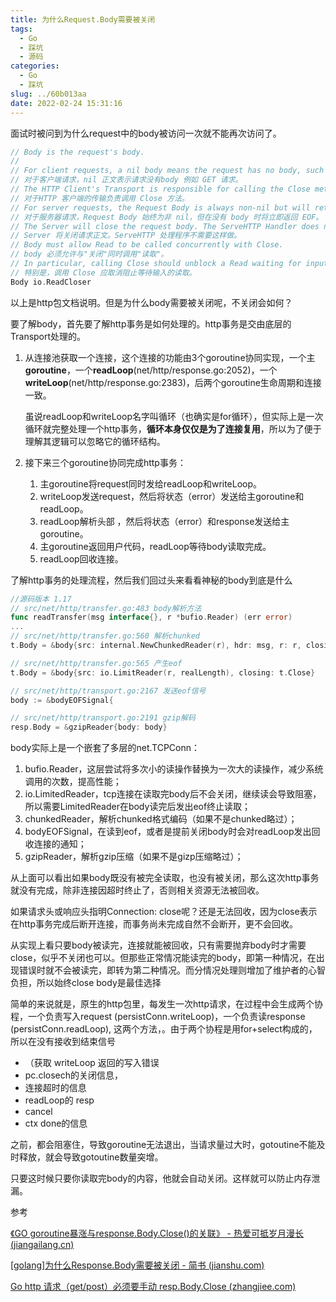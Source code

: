 ```yaml
---
title: 为什么Request.Body需要被关闭
tags:
  - Go
  - 踩坑
  - 源码
categories:
  - Go
  - 踩坑
slug: ../60b013aa
date: 2022-02-24 15:31:16
---
```


面试时被问到为什么request中的body被访问一次就不能再次访问了。

<!--more-->

```go
// Body is the request's body.
//
// For client requests, a nil body means the request has no body, such as a GET request. 
// 对于客户端请求，nil 正文表示请求没有body 例如 GET 请求。
// The HTTP Client's Transport is responsible for calling the Close method.
// 对于HTTP 客户端的传输负责调用 Close 方法。
// For server requests, the Request Body is always non-nil but will return EOF immediately when no body is present.
// 对于服务器请求，Request Body 始终为非 nil，但在没有 body 时将立即返回 EOF。
// The Server will close the request body. The ServeHTTP Handler does not need to.
// Server 将关闭请求正文。ServeHTTP 处理程序不需要这样做。
// Body must allow Read to be called concurrently with Close.
// body 必须允许与"关闭"同时调用"读取"。
// In particular, calling Close should unblock a Read waiting for input.
// 特别是，调用 Close 应取消阻止等待输入的读取。
Body io.ReadCloser


```

以上是http包文档说明。但是为什么body需要被关闭呢，不关闭会如何？

要了解body，首先要了解http事务是如何处理的。http事务是交由底层的Transport处理的。

1. 从连接池获取一个连接，这个连接的功能由3个goroutine协同实现，一个主**goroutine**，一个**readLoop**(net/http/response.go:2052)，一个**writeLoop**(net/http/response.go:2383)，后两个goroutine生命周期和连接一致。

   虽说readLoop和writeLoop名字叫循环（也确实是for循环），但实际上是一次循环就完整处理一个http事务，**循环本身仅仅是为了连接复用**，所以为了便于理解其逻辑可以忽略它的循环结构。

2. 接下来三个goroutine协同完成http事务：

   1. 主goroutine将request同时发给readLoop和writeLoop。
   2. writeLoop发送request，然后将状态（error）发送给主goroutine和readLoop。
   3. readLoop解析头部 ，然后将状态（error）和response发送给主goroutine。
   4. 主goroutine返回用户代码，readLoop等待body读取完成。
   5. readLoop回收连接。

了解http事务的处理流程，然后我们回过头来看看神秘的body到底是什么

```go
//源码版本 1.17
// src/net/http/transfer.go:483 body解析方法
func readTransfer(msg interface{}, r *bufio.Reader) (err error)
...
// src/net/http/transfer.go:560 解析chunked
t.Body = &body{src: internal.NewChunkedReader(r), hdr: msg, r: r, closing: t.Close}

// src/net/http/transfer.go:565 产生eof
t.Body = &body{src: io.LimitReader(r, realLength), closing: t.Close}

// src/net/http/transport.go:2167 发送eof信号
body := &bodyEOFSignal{

// src/net/http/transport.go:2191 gzip解码
resp.Body = &gzipReader{body: body}
```

body实际上是一个嵌套了多层的net.TCPConn：

1. bufio.Reader，这层尝试将多次小的读操作替换为一次大的读操作，减少系统调用的次数，提高性能；
2. io.LimitedReader，tcp连接在读取完body后不会关闭，继续读会导致阻塞，所以需要LimitedReader在body读完后发出eof终止读取；
3. chunkedReader，解析chunked格式编码（如果不是chunked略过）；
4. bodyEOFSignal，在读到eof，或者是提前关闭body时会对readLoop发出回收连接的通知；
5. gzipReader，解析gzip压缩（如果不是gizp压缩略过）；

从上面可以看出如果body既没有被完全读取，也没有被关闭，那么这次http事务就没有完成，除非连接因超时终止了，否则相关资源无法被回收。

如果请求头或响应头指明Connection: close呢？还是无法回收，因为close表示在http事务完成后断开连接，而事务尚未完成自然不会断开，更不会回收。

从实现上看只要body被读完，连接就能被回收，只有需要抛弃body时才需要close，似乎不关闭也可以。但那些正常情况能读完的body，即第一种情况，在出现错误时就不会被读完，即转为第二种情况。而分情况处理则增加了维护者的心智负担，所以始终close body是最佳选择

简单的来说就是，原生的http包里，每发生一次http请求，在过程中会生成两个协程，一个负责写入request (persistConn.writeLoop)，一个负责读response (persistConn.readLoop), 这两个方法，。由于两个协程是用for+select构成的，所以在没有接收到结束信号

- （获取 writeLoop 返回的写入错误
-  pc.closech的关闭信息，
- 连接超时的信息
- readLoop的 resp
- cancel
- ctx done的信息

之前，都会阻塞住，导致goroutine无法退出，当请求量过大时，gotoutine不能及时释放，就会导致gotoutine数量突增。

只要这时候只要你读取完body的内容，他就会自动关闭。这样就可以防止内存泄漏。



参考

[《GO goroutine暴涨与response.Body.Close()的关联》 - 热爱可抵岁月漫长 (jiangailang.cn)](https://www.jiangailang.cn/145.html)

[[golang\]为什么Response.Body需要被关闭 - 简书 (jianshu.com)](https://www.jianshu.com/p/407fada3cc9d)

[Go http 请求（get/post）必须要手动 resp.Body.Close (zhangjiee.com)](http://www.zhangjiee.com/blog/2018/go-http-get-close-body.html)
